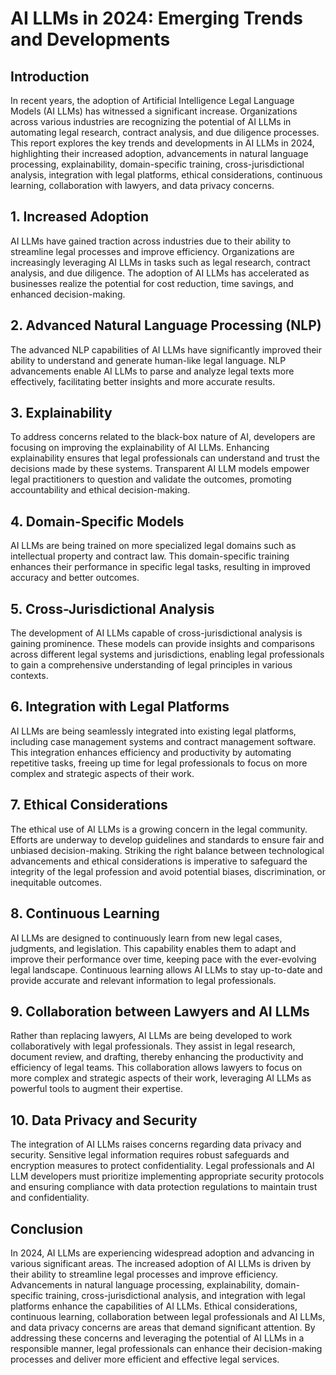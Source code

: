 # AI LLMs in 2024: Emerging Trends and Developments

## Introduction

In recent years, the adoption of Artificial Intelligence Legal Language Models (AI LLMs) has witnessed a significant increase. Organizations across various industries are recognizing the potential of AI LLMs in automating legal research, contract analysis, and due diligence processes. This report explores the key trends and developments in AI LLMs in 2024, highlighting their increased adoption, advancements in natural language processing, explainability, domain-specific training, cross-jurisdictional analysis, integration with legal platforms, ethical considerations, continuous learning, collaboration with lawyers, and data privacy concerns.

## 1. Increased Adoption

AI LLMs have gained traction across industries due to their ability to streamline legal processes and improve efficiency. Organizations are increasingly leveraging AI LLMs in tasks such as legal research, contract analysis, and due diligence. The adoption of AI LLMs has accelerated as businesses realize the potential for cost reduction, time savings, and enhanced decision-making.

## 2. Advanced Natural Language Processing (NLP)

The advanced NLP capabilities of AI LLMs have significantly improved their ability to understand and generate human-like legal language. NLP advancements enable AI LLMs to parse and analyze legal texts more effectively, facilitating better insights and more accurate results.

## 3. Explainability

To address concerns related to the black-box nature of AI, developers are focusing on improving the explainability of AI LLMs. Enhancing explainability ensures that legal professionals can understand and trust the decisions made by these systems. Transparent AI LLM models empower legal practitioners to question and validate the outcomes, promoting accountability and ethical decision-making.

## 4. Domain-Specific Models

AI LLMs are being trained on more specialized legal domains such as intellectual property and contract law. This domain-specific training enhances their performance in specific legal tasks, resulting in improved accuracy and better outcomes.

## 5. Cross-Jurisdictional Analysis

The development of AI LLMs capable of cross-jurisdictional analysis is gaining prominence. These models can provide insights and comparisons across different legal systems and jurisdictions, enabling legal professionals to gain a comprehensive understanding of legal principles in various contexts.

## 6. Integration with Legal Platforms

AI LLMs are being seamlessly integrated into existing legal platforms, including case management systems and contract management software. This integration enhances efficiency and productivity by automating repetitive tasks, freeing up time for legal professionals to focus on more complex and strategic aspects of their work.

## 7. Ethical Considerations

The ethical use of AI LLMs is a growing concern in the legal community. Efforts are underway to develop guidelines and standards to ensure fair and unbiased decision-making. Striking the right balance between technological advancements and ethical considerations is imperative to safeguard the integrity of the legal profession and avoid potential biases, discrimination, or inequitable outcomes.

## 8. Continuous Learning

AI LLMs are designed to continuously learn from new legal cases, judgments, and legislation. This capability enables them to adapt and improve their performance over time, keeping pace with the ever-evolving legal landscape. Continuous learning allows AI LLMs to stay up-to-date and provide accurate and relevant information to legal professionals.

## 9. Collaboration between Lawyers and AI LLMs

Rather than replacing lawyers, AI LLMs are being developed to work collaboratively with legal professionals. They assist in legal research, document review, and drafting, thereby enhancing the productivity and efficiency of legal teams. This collaboration allows lawyers to focus on more complex and strategic aspects of their work, leveraging AI LLMs as powerful tools to augment their expertise.

## 10. Data Privacy and Security

The integration of AI LLMs raises concerns regarding data privacy and security. Sensitive legal information requires robust safeguards and encryption measures to protect confidentiality. Legal professionals and AI LLM developers must prioritize implementing appropriate security protocols and ensuring compliance with data protection regulations to maintain trust and confidentiality.

## Conclusion

In 2024, AI LLMs are experiencing widespread adoption and advancing in various significant areas. The increased adoption of AI LLMs is driven by their ability to streamline legal processes and improve efficiency. Advancements in natural language processing, explainability, domain-specific training, cross-jurisdictional analysis, and integration with legal platforms enhance the capabilities of AI LLMs. Ethical considerations, continuous learning, collaboration between legal professionals and AI LLMs, and data privacy concerns are areas that demand significant attention. By addressing these concerns and leveraging the potential of AI LLMs in a responsible manner, legal professionals can enhance their decision-making processes and deliver more efficient and effective legal services.